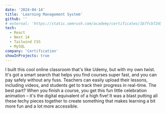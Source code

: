 ```yaml
---
date: '2024-04-14'
title: 'Learning Management System'
github: ''
# external: 'https://static.semrush.com/academy/certificates/1b7fcb7245/chandrika-deb_11.pdf'
tech:
  - React
  - Next 14
  - Tailwind CSS
  - MySQL
company: 'Certification'
showInProjects: true
---
```


I built this cool online classroom that's like Udemy, but with my own twist. It's got a smart search that helps you find courses super fast, and you can pay safely without any fuss. Teachers can easily upload their lessons, including videos, and students get to track their progress in real-time. The best part? When you finish a course, you get this fun little celebration animation – it's the digital equivalent of a high five! It was a blast putting all these techy pieces together to create something that makes learning a bit more fun and a lot more accessible.